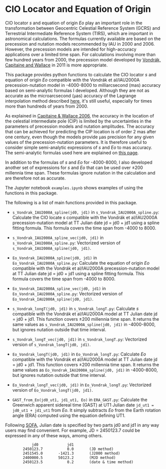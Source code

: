 # CIO Locator and Equation of Origin

CIO locator *s* and equation of origin *Eo* play an important role in the transformation between Geocentric Celestial Reference System (GCRS) and Terrestrial Intermediate Reference System (TIRS), which are important in astronomical calculations. The formulas currently available are based on the precession and nutation models recommended by IAU in 2000 and 2006. However, the precession models are intended for high-accuracy applications over a limited time span. For calculations involving more than few hundred years from 2000, the precession model developed by [Vondrák, Capitaine and Wallace](https://www.aanda.org/articles/aa/full_html/2011/10/aa17274-11/aa17274-11.html) in 2011 is more appropriate. 

This package provides python functions to calculate the CIO locator *s* and equation of origin *Eo* compatible with the Vondrák et al/IAU2000A precession-nutation model in -4000-8000 to milliarcsecond (mas) accuracy based on semi-analytic formulas I developed. Although they are not as accurate as the microarcsecond (&mu;as) accuracy of the Lagrange interpolation method described [here](http://ytliu.epizy.com/eclipse/Eo.html), it's still useful, especially for times more than hundreds of years from 2000. 

As explained in [Capitaine &amp; Wallace 2006](https://ui.adsabs.harvard.edu/link_gateway/2006A&A...450..855C/doi:10.1051/0004-6361:20054550), the accuracy in the location of the celestial intermediate pole (CIP) is limited by the uncertainties in the parameters of precession models and nutation amplitudes. The accuracy that can be achieved for predicting the CIP location is of order 2 mas after one century, even though the models provide &mu;as precision for any given values of the precession-nutation parameters. It is therefore useful to consider simple semi-analytic expressions of *s* and *Eo* to mas accuracy. The semi-analytic formulas used here are explained on [this page](http://ytliu.epizy.com/eclipse/Eo.html). 

In addition to the formulas of *s* and *Eo* for -4000-8000, I also developed another set of expressions for *s* and *Eo* that can be used over ±200 millennia time span. These formulas ignore nutation in the calculation and are therefore not as accurate. 

The Jupyter notebook `examples.ipynb` shows examples of using the functions in this package.

The following is a list of main functions provided in this package. 

- `s_Vondrak_IAU2000A_spline(jd0, jd1)` in `s_Vondrak_IAU2000A_spline.py`: Calculate the CIO locate *s* compatible with the Vondrák et al/IAU2000A precession-nutation model at TT Julian date jd = jd0 + jd1 using a spline fitting formula. This formula covers the time span from -4000 to 8000.

- `s_Vondrak_IAU2000A_spline_vec(jd0, jd1)` in `s_Vondrak_IAU2000A_spline.py`: Vectorized version of `s_Vondrak_IAU2000A_spline(jd0, jd1)`.

- `Eo_Vondrak_IAU2000A_spline(jd0, jd1)` in `Eo_Vondrak_IAU2000A_spline.py`: Calculate the equation of origin *Eo* compatible with the Vondrák et al/IAU2000A precession-nutation model at TT Julian date jd = jd0 + jd1 using a spline fitting formula. This formula covers the time span from -4000 to 8000.

- `Eo_Vondrak_IAU2000A_spline_vec(jd0, jd1)` in `Eo_Vondrak_IAU2000A_spline.py`: Vectorized version of `Eo_Vondrak_IAU2000A_spline(jd0, jd1)`.

- `s_Vondrak_longT(jd0, jd1)` in `s_Vondrak_longT.py`: Calculate *s* compatible with the Vondrák et al/IAU2000A model at TT Julian date jd = jd0 + jd1. This function covers ±200 millennia time span. It returns the same values as `s_Vondrak_IAU2000A_spline(jd0, jd1)` in -4000-8000, but ignores nutation outside that time interval.

- `s_Vondrak_longT_vec(jd0, jd1)` in `s_Vondrak_longT.py`: Vectorized version of `s_Vondrak_longT(jd0, jd1)`.

- `Eo_Vondrak_longT(jd0, jd1)` in `Eo_Vondrak_longT.py`: Calculate *Eo* compatible with the Vondrák et al/IAU2000A model at TT Julian date jd = jd0 + jd1. This function covers ±200 millennia time span. It returns the same values as `Eo_Vondrak_IAU2000A_spline(jd0, jd1)` in -4000-8000, but ignores nutation outside that time interval.

- `Eo_Vondrak_longT_vec(jd0, jd1)` in `Eo_Vondrak_longT.py`: Vectorized version of `Eo_Vondrak_longT(jd0, jd1)`.

- `GAST_from_Eo(jd0_ut1, jd1_ut1, Eo)` in `ERA_GAST.py`: Calculate the Greenwich apparent sidereal time (GAST) at UT1 Julian date `jd_ut1 = jd0_ut1 + jd1_ut1` from *Eo*. It simply subtracts *Eo* from the Earth rotation angle (ERA) computed using the equation defining UT1.


Following [SOFA](http://www.iausofa.org/), Julian date is specified by two parts jd0 and jd1 in any way users may find convenient. For example, JD = 2450123.7 could be expressed in any of these ways, amomg others.

                jd0             jd1
            2450123.7           0.0       (JD method)
            2451545.0       -1421.3       (J2000 method)
            2400000.5       50123.2       (MJD method)
            2450123.5           0.2       (date & time method) 

